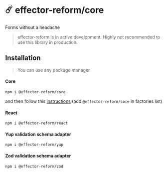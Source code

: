 # ☄️ effector-reform/core

Forms without a headache

> effector-reform is in active development.
> Highly not recommended to use this
> library in production.

## Installation

> You can use any package manager

#### Core

```
npm i @effector-reform/core
```

and then follow this [instructions](https://effector.dev/en/api/effector/babel-plugin/#factories)
(add `@effector-reform/core` in factories list)

#### React

```
npm i @effector-reform/react
```

#### Yup validation schema adapter

```
npm i @effector-reform/yup
```

#### Zod validation schema adapter

```
npm i @effector-reform/zod
```